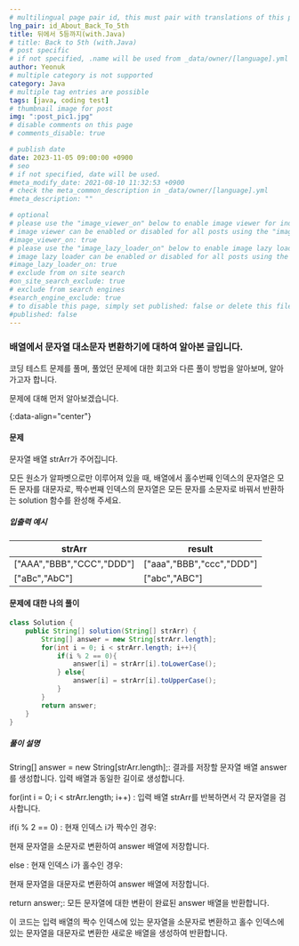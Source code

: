 ```yaml
---
# multilingual page pair id, this must pair with translations of this page. (This name must be unique)
lng_pair: id_About_Back_To_5th
title: 뒤에서 5등까지(with.Java)
# title: Back to 5th (with.Java)
# post specific
# if not specified, .name will be used from _data/owner/[language].yml
author: Yeonuk
# multiple category is not supported
category: Java
# multiple tag entries are possible
tags: [java, coding test]
# thumbnail image for post
img: ":post_pic1.jpg"
# disable comments on this page
# comments_disable: true

# publish date
date: 2023-11-05 09:00:00 +0900
# seo
# if not specified, date will be used.
#meta_modify_date: 2021-08-10 11:32:53 +0900
# check the meta_common_description in _data/owner/[language].yml
#meta_description: ""

# optional
# please use the "image_viewer_on" below to enable image viewer for individual pages or posts (_posts/ or [language]/_posts folders).
# image viewer can be enabled or disabled for all posts using the "image_viewer_posts: true" setting in _data/conf/main.yml.
#image_viewer_on: true
# please use the "image_lazy_loader_on" below to enable image lazy loader for individual pages or posts (_posts/ or [language]/_posts folders).
# image lazy loader can be enabled or disabled for all posts using the "image_lazy_loader_posts: true" setting in _data/conf/main.yml.
#image_lazy_loader_on: true
# exclude from on site search
#on_site_search_exclude: true
# exclude from search engines
#search_engine_exclude: true
# to disable this page, simply set published: false or delete this file
#published: false
---
```


<!-- outline-start -->

### 배열에서 문자열 대소문자 변환하기에 대하여 알아본 글입니다.

코딩 테스트 문제를 풀며, 풀었던 문제에 대한 회고와 다른 풀이 방법을 알아보며, 알아가고자 합니다.

문제에 대해 먼저 알아보겠습니다.

{:data-align="center"}

<!-- outline-end -->

#### 문제

문자열 배열 strArr가 주어집니다.

모든 원소가 알파벳으로만 이루어져 있을 때, 배열에서 홀수번째 인덱스의 문자열은 모든 문자를 대문자로, 짝수번째 인덱스의 문자열은 모든 문자를 소문자로 바꿔서 반환하는 solution 함수를 완성해 주세요.

##### 입출력 예시

| strArr                    | result                    |
| ------------------------- | ------------------------- |
| ["AAA","BBB","CCC","DDD"] | ["aaa","BBB","ccc","DDD"] |
| ["aBc","AbC"]             | ["abc","ABC"]             |

#### 문제에 대한 나의 풀이

```java
class Solution {
    public String[] solution(String[] strArr) {
        String[] answer = new String[strArr.length];
        for(int i = 0; i < strArr.length; i++){
            if(i % 2 == 0){
                answer[i] = strArr[i].toLowerCase();
            } else{
                answer[i] = strArr[i].toUpperCase();
            }
        }
        return answer;
    }
}
```

##### 풀이 설명

String[] answer = new String[strArr.length];: 결과를 저장할 문자열 배열 answer를 생성합니다. 입력 배열과 동일한 길이로 생성합니다.

for(int i = 0; i < strArr.length; i++) : 입력 배열 strArr를 반복하면서 각 문자열을 검사합니다.

if(i % 2 == 0) : 현재 인덱스 i가 짝수인 경우:

현재 문자열을 소문자로 변환하여 answer 배열에 저장합니다.

else : 현재 인덱스 i가 홀수인 경우:

현재 문자열을 대문자로 변환하여 answer 배열에 저장합니다.

return answer;: 모든 문자열에 대한 변환이 완료된 answer 배열을 반환합니다.

이 코드는 입력 배열의 짝수 인덱스에 있는 문자열을 소문자로 변환하고 홀수 인덱스에 있는 문자열을 대문자로 변환한 새로운 배열을 생성하여 반환합니다.

